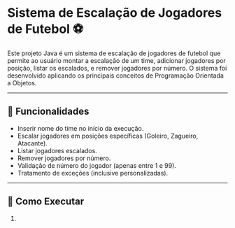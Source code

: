 # Sistema de Escalação de Jogadores de Futebol ⚽

Este projeto Java é um sistema de escalação de jogadores de futebol que permite ao usuário montar a escalação de um time, adicionar jogadores por posição, listar os escalados, e remover jogadores por número. O sistema foi desenvolvido aplicando os principais conceitos de Programação Orientada a Objetos.

---

## 📌 Funcionalidades

- Inserir nome do time no início da execução.
- Escalar jogadores em posições específicas (Goleiro, Zagueiro, Atacante).
- Listar jogadores escalados.
- Remover jogadores por número.
- Validação de número do jogador (apenas entre 1 e 99).
- Tratamento de exceções (inclusive personalizadas).

---

## 🚀 Como Executar

1. 

